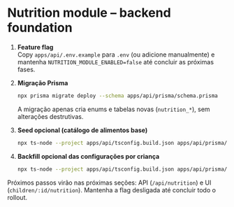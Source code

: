 # Nutrition module – backend foundation

1. **Feature flag**  
   Copy `apps/api/.env.example` para `.env` (ou adicione manualmente) e mantenha `NUTRITION_MODULE_ENABLED=false` até concluir as próximas fases.

2. **Migração Prisma**  
   ```bash
   npx prisma migrate deploy --schema apps/api/prisma/schema.prisma
   ```
   A migração apenas cria enums e tabelas novas (`nutrition_*`), sem alterações destrutivas.

3. **Seed opcional (catálogo de alimentos base)**  
   ```bash
   npx ts-node --project apps/api/tsconfig.build.json apps/api/prisma/seeds/seed-nutrition-food-items.ts
   ```

4. **Backfill opcional das configurações por criança**  
   ```bash
   npx ts-node --project apps/api/tsconfig.build.json apps/api/prisma/scripts/backfill-nutrition-feed-settings.ts
   ```

Próximos passos virão nas próximas seções: API (`/api/nutrition`) e UI (`children/:id/nutrition`). Mantenha a flag desligada até concluir todo o rollout.
